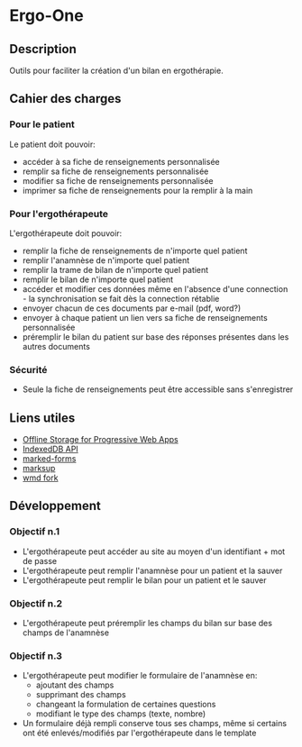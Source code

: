 # Ergo-One

## Description

Outils pour faciliter la création d'un bilan en ergothérapie.


## Cahier des charges

### Pour le patient

Le patient doit pouvoir:
- accéder à sa fiche de renseignements personnalisée
- remplir sa fiche de renseignements personnalisée
- modifier sa fiche de renseignements personnalisée
- imprimer sa fiche de renseignements pour la remplir à la main


### Pour l'ergothérapeute

L'ergothérapeute doit pouvoir:
- remplir la fiche de renseignements de n'importe quel patient
- remplir l'anamnèse de n'importe quel patient
- remplir la trame de bilan de n'importe quel patient
- remplir le bilan de n'importe quel patient
- accéder et modifier ces données même en l'absence d'une connection - la synchronisation se fait dès la connection rétablie
- envoyer chacun de ces documents par e-mail (pdf, word?)
- envoyer à chaque patient un lien vers sa fiche de renseignements personnalisée
- préremplir le bilan du patient sur base des réponses présentes dans les autres documents


### Sécurité

- Seule la fiche de renseignements peut être accessible sans s'enregistrer


## Liens utiles

- [Offline Storage for Progressive Web Apps](https://developers.google.com/web/fundamentals/instant-and-offline/web-storage/offline-for-pwa)
- [IndexedDB API](https://developer.mozilla.org/en-US/docs/Web/API/IndexedDB_API)
- [marked-forms](https://github.com/jldec/marked-forms)
- [marksup](https://github.com/bosky101/marksup)
- [wmd fork](https://github.com/brikis98/wmd)


## Développement

### Objectif n.1

- L'ergothérapeute peut accéder au site au moyen d'un identifiant + mot de passe
- L'ergothérapeute peut remplir l'anamnèse pour un patient et la sauver
- L'ergothérapeute peut remplir le bilan pour un patient et le sauver


### Objectif n.2

- L'ergothérapeute peut préremplir les champs du bilan sur base des champs de l'anamnèse


### Objectif n.3

- L'ergothérapeute peut modifier le formulaire de l'anamnèse en:
  - ajoutant des champs
  - supprimant des champs
  - changeant la formulation de certaines questions
  - modifiant le type des champs (texte, nombre)
- Un formulaire déjà rempli conserve tous ses champs, même si certains ont été enlevés/modifiés par l'ergothérapeute dans le template
